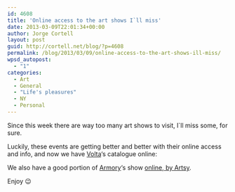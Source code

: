 ```yaml
---
id: 4608
title: 'Online access to the art shows I`ll miss'
date: 2013-03-09T22:01:34+00:00
author: Jorge Cortell
layout: post
guid: http://cortell.net/blog/?p=4608
permalink: /blog/2013/03/09/online-access-to-the-art-shows-ill-miss/
wpsd_autopost:
  - "1"
categories:
  - Art
  - General
  - "Life's pleasures"
  - NY
  - Personal
---
```

Since this week there are way too many art shows to visit, I`ll miss some, for sure.

Luckily, these events are getting better and better with their online access and info, and now we have <a title="http://ny.voltashow.com" href="http://ny.voltashow.com" target="_blank">Volta</a>‘s catalogue online:</p> 

We also have a good portion of <a title="http://www.thearmoryshow.com" href="http://www.thearmoryshow.com" target="_blank">Armory</a>‘s show <a title="http://artsy.net/thearmoryshow" href="http://artsy.net/thearmoryshow" target="_blank">online, by Artsy</a>.

Enjoy 😉
